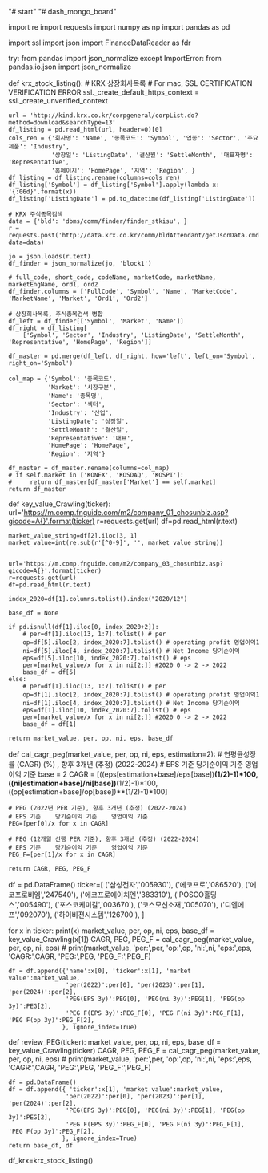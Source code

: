 "# start" 
"# dash_mongo_board" 


import re
import requests
import numpy as np
import pandas as pd

import ssl
import json
import FinanceDataReader as fdr

try:
    from pandas import json_normalize
except ImportError:
    from pandas.io.json import json_normalize


def krx_stock_listing():
    # KRX 상장회사목록
    # For mac, SSL CERTIFICATION VERIFICATION ERROR
    ssl._create_default_https_context = ssl._create_unverified_context

    url = 'http://kind.krx.co.kr/corpgeneral/corpList.do?method=download&searchType=13'
    df_listing = pd.read_html(url, header=0)[0]
    cols_ren = {'회사명': 'Name', '종목코드': 'Symbol', '업종': 'Sector', '주요제품': 'Industry',
                '상장일': 'ListingDate', '결산월': 'SettleMonth', '대표자명': 'Representative',
                '홈페이지': 'HomePage', '지역': 'Region', }
    df_listing = df_listing.rename(columns=cols_ren)
    df_listing['Symbol'] = df_listing['Symbol'].apply(lambda x: '{:06d}'.format(x))
    df_listing['ListingDate'] = pd.to_datetime(df_listing['ListingDate'])

    # KRX 주식종목검색
    data = {'bld': 'dbms/comm/finder/finder_stkisu', }
    r = requests.post('http://data.krx.co.kr/comm/bldAttendant/getJsonData.cmd', data=data)

    jo = json.loads(r.text)
    df_finder = json_normalize(jo, 'block1')

    # full_code, short_code, codeName, marketCode, marketName, marketEngName, ord1, ord2
    df_finder.columns = ['FullCode', 'Symbol', 'Name', 'MarketCode', 'MarketName', 'Market', 'Ord1', 'Ord2']

    # 상장회사목록, 주식종목검색 병합
    df_left = df_finder[['Symbol', 'Market', 'Name']]
    df_right = df_listing[
        ['Symbol', 'Sector', 'Industry', 'ListingDate', 'SettleMonth', 'Representative', 'HomePage', 'Region']]

    df_master = pd.merge(df_left, df_right, how='left', left_on='Symbol', right_on='Symbol')

    col_map = {'Symbol': '종목코드',
               'Market': '시장구분',
               'Name': '종목명',
               'Sector': '섹터',
               'Industry': '산업',
               'ListingDate': '상장일',
               'SettleMonth': '결산일',
               'Representative': '대표',
               'HomePage': 'HomePage',
               'Region': '지역'}

    df_master = df_master.rename(columns=col_map)
    # if self.market in ['KONEX', 'KOSDAQ', 'KOSPI']:
    #     return df_master[df_master['Market'] == self.market]
    return df_master



def key_value_Crawling(ticker):
    url='https://m.comp.fnguide.com/m2/company_01_chosunbiz.asp?gicode=A{}'.format(ticker)
    r=requests.get(url)
    df=pd.read_html(r.text)

    market_value_string=df[2].iloc[3, 1]
    market_value=int(re.sub(r'[^0-9]', '', market_value_string))


    url='https://m.comp.fnguide.com/m2/company_03_chosunbiz.asp?gicode=A{}'.format(ticker)
    r=requests.get(url)
    df=pd.read_html(r.text)
    
    index_2020=df[1].columns.tolist().index("2020/12")
    
    base_df = None
    
    if pd.isnull(df[1].iloc[0, index_2020+2]):
        # per=df[1].iloc[13, 1:7].tolist() # per 
        op=df[5].iloc[2, index_2020:7].tolist() # operating profit 영업이익1
        ni=df[5].iloc[4, index_2020:7].tolist() # Net Income 당기순이익
        eps=df[5].iloc[10, index_2020:7].tolist() # eps
        per=[market_value/x for x in ni[2:]] #2020 0 -> 2 -> 2022
        base_df = df[5] 
    else:
        # per=df[1].iloc[13, 1:7].tolist() # per 
        op=df[1].iloc[2, index_2020:7].tolist() # operating profit 영업이익1
        ni=df[1].iloc[4, index_2020:7].tolist() # Net Income 당기순이익
        eps=df[1].iloc[10, index_2020:7].tolist() # eps
        per=[market_value/x for x in ni[2:]] #2020 0 -> 2 -> 2022
        base_df = df[1] 

    return market_value, per, op, ni, eps, base_df

def cal_cagr_peg(market_value, per, op, ni, eps, estimation=2):
    # 연평균성장률 (CAGR) (%) , 향후 3개년 (추정) (2022-2024)
    # EPS 기준	당기순이익 기준	영업이익 기준
    base = 2
    CAGR = [((eps[estimation+base]/eps[base])**(1/2)-1)*100, ((ni[estimation+base]/ni[base])**(1/2)-1)*100, ((op[estimation+base]/op[base])**(1/2)-1)*100]

    # PEG (2022년 PER 기준), 향후 3개년 (추정) (2022-2024)
    # EPS 기준	당기순이익 기준	영업이익 기준
    PEG=[per[0]/x for x in CAGR]

    # PEG (12개월 선행 PER 기준), 향후 3개년 (추정) (2022-2024)
    # EPS 기준	당기순이익 기준	영업이익 기준
    PEG_F=[per[1]/x for x in CAGR]
    
    return CAGR, PEG, PEG_F
    
    
df = pd.DataFrame()
ticker=[
    ('삼성전자','005930'),
    ('에코프로','086520'),
    ('에코프로비엠','247540'),
    ('에코프로에이치엔','383310'),
    ('POSCO홀딩스','005490'),
    ('포스코케미칼','003670'),
    ('코스모신소재','005070'),
    ('디엔에프','092070'),
    ('하이비젼시스템','126700'),
]

for x in ticker:
    print(x)
    market_value, per, op, ni, eps, base_df = key_value_Crawling(x[1])
    CAGR, PEG, PEG_F = cal_cagr_peg(market_value, per, op, ni, eps)
    # print(market_value, 'per:',per, 'op:',op, 'ni:',ni, 'eps:',eps, 'CAGR:',CAGR, 'PEG:',PEG, 'PEG_F:',PEG_F)
    
    df = df.append({'name':x[0], 'ticker':x[1], 'market value':market_value, 
                    'per(2022)':per[0], 'per(2023)':per[1], 'per(2024)':per[2],
                    'PEG(EPS 3y)':PEG[0], 'PEG(ni 3y)':PEG[1], 'PEG(op 3y)':PEG[2],
                    'PEG F(EPS 3y)':PEG_F[0], 'PEG F(ni 3y)':PEG_F[1], 'PEG F(op 3y)':PEG_F[2],
                   }, ignore_index=True)    
                   
                   
def review_PEG(ticker):
    market_value, per, op, ni, eps, base_df = key_value_Crawling(ticker)
    CAGR, PEG, PEG_F = cal_cagr_peg(market_value, per, op, ni, eps)
    # print(market_value, 'per:',per, 'op:',op, 'ni:',ni, 'eps:',eps, 'CAGR:',CAGR, 'PEG:',PEG, 'PEG_F:',PEG_F)

    df = pd.DataFrame()
    df = df.append({ 'ticker':x[1], 'market value':market_value, 
                    'per(2022)':per[0], 'per(2023)':per[1], 'per(2024)':per[2],
                    'PEG(EPS 3y)':PEG[0], 'PEG(ni 3y)':PEG[1], 'PEG(op 3y)':PEG[2],
                    'PEG F(EPS 3y)':PEG_F[0], 'PEG F(ni 3y)':PEG_F[1], 'PEG F(op 3y)':PEG_F[2],
                   }, ignore_index=True)
    return base_df, df                   

df_krx=krx_stock_listing()
